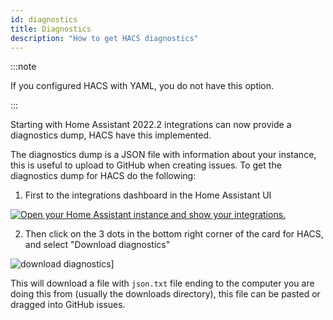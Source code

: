 ```yaml
---
id: diagnostics
title: Diagnostics
description: "How to get HACS diagnostics"
---
```


:::note

If you configured HACS with YAML, you do not have this option.

:::

Starting with Home Assistant 2022.2 integrations can now provide a diagnostics dump, HACS have this implemented.

The diagnostics dump is a JSON file with information about your instance, this is useful to upload to GitHub when creating issues.
To get the diagnostics dump for HACS do the following:

1. First to the integrations dashboard in the Home Assistant UI

  [![Open your Home Assistant instance and show your integrations.](https://my.home-assistant.io/badges/integrations.svg)](https://my.home-assistant.io/redirect/integrations/)

2. Then click on the 3 dots in the bottom right corner of the card for HACS, and select "Download diagnostics"

  ![download diagnostics](/img/download_diagnostics.png)]


This will download a file with `json.txt` file ending to the computer you are doing this from (usually the downloads directory), this file can be pasted or dragged into GitHub issues.